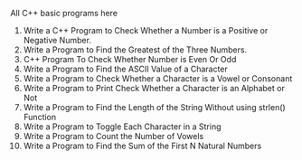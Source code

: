 All C++ basic programs here

1. Write a C++ Program to Check Whether a Number is a Positive or Negative Number.
2. Write a Program to Find the Greatest of the Three Numbers.
3. C++ Program To Check Whether Number is Even Or Odd
4. Write a Program to Find the ASCII Value of a Character
5. Write a Program to Check Whether a Character is a Vowel or Consonant
6. Write a Program to Print Check Whether a Character is an Alphabet or Not
7. Write a Program to Find the Length of the String Without using strlen() Function 
8. Write a Program to Toggle Each Character in a String 
9. Write a Program to Count the Number of Vowels 
13. Write a Program to Find the Sum of the First N Natural Numbers














































